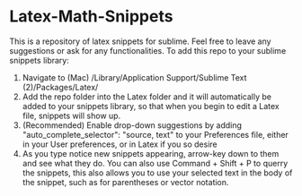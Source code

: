 Latex-Math-Snippets
===================

This is a repository of latex snippets for sublime. Feel free to leave any suggestions or ask for any functionalities.
To add this repo to your sublime snippets library:

1. Navigate to (Mac) /Library/Application Support/Sublime Text (2)/Packages/Latex/
2. Add the repo folder into the Latex folder and it will automatically be added to your snippets library, so that when you begin to edit a Latex file, snippets will show up.
3. (Recommended) Enable drop-down suggestions by adding "auto_complete_selector": "source, text" to your Preferences file, either in your User preferences, or in Latex if you so desire
4. As you type notice new snippets appearing, arrow-key down to them and see what they do. You can also use Command + Shift + P to querry the snippets, this also allows you to use your selected text in the body of the snippet, such as for parentheses or vector notation.

